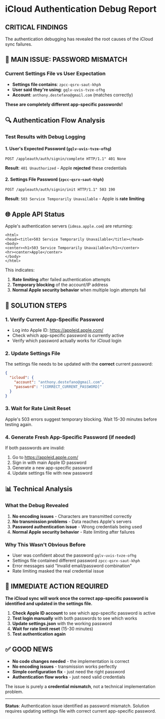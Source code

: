 # iCloud Authentication Debug Report

## CRITICAL FINDINGS

The authentication debugging has revealed the root causes of the iCloud sync failures.

## 🚨 MAIN ISSUE: PASSWORD MISMATCH

### Current Settings File vs User Expectation
- **Settings file contains**: `zpcc-qsrx-saut-khph`
- **User said they're using**: `gqlv-uvis-tvze-ofhg`
- **Account**: `anthony.destefano@gmail.com` (matches correctly)

**These are completely different app-specific passwords!**

## 🔍 Authentication Flow Analysis

### Test Results with Debug Logging

#### 1. User's Expected Password (`gqlv-uvis-tvze-ofhg`)
```
POST /appleauth/auth/signin/complete HTTP/1.1" 401 None
```
**Result**: `401 Unauthorized` - Apple **rejected** these credentials

#### 2. Settings File Password (`zpcc-qsrx-saut-khph`)
```
POST /appleauth/auth/signin/init HTTP/1.1" 503 190
```
**Result**: `503 Service Temporarily Unavailable` - Apple is **rate limiting**

## 🌐 Apple API Status

Apple's authentication servers (`idmsa.apple.com`) are returning:
```
<html>
<head><title>503 Service Temporarily Unavailable</title></head>
<body>
<center><h1>503 Service Temporarily Unavailable</h1></center>
<hr><center>Apple</center>
</body>
</html>
```

This indicates:
1. **Rate limiting** after failed authentication attempts
2. **Temporary blocking** of the account/IP address
3. **Normal Apple security behavior** when multiple login attempts fail

## 🔧 SOLUTION STEPS

### 1. Verify Current App-Specific Password
- Log into Apple ID: https://appleid.apple.com/
- Check which app-specific password is currently active
- Verify which password actually works for iCloud login

### 2. Update Settings File
The settings file needs to be updated with the **correct** current password:
```json
{
  "icloud": {
    "account": "anthony.destefano@gmail.com",
    "password": "[CORRECT_CURRENT_PASSWORD]"
  }
}
```

### 3. Wait for Rate Limit Reset
Apple's 503 errors suggest temporary blocking. Wait 15-30 minutes before testing again.

### 4. Generate Fresh App-Specific Password (if needed)
If both passwords are invalid:
1. Go to https://appleid.apple.com/
2. Sign in with main Apple ID password
3. Generate a new app-specific password
4. Update settings file with new password

## 📊 Technical Analysis

### What the Debug Revealed
1. **No encoding issues** - Characters are transmitted correctly
2. **No transmission problems** - Data reaches Apple's servers
3. **Password authentication issue** - Wrong credentials being used
4. **Normal Apple security behavior** - Rate limiting after failures

### Why This Wasn't Obvious Before
- User was confident about the password `gqlv-uvis-tvze-ofhg`
- Settings file contained different password `zpcc-qsrx-saut-khph`
- Error messages said "Invalid email/password combination"
- Rate limiting masked the real credential issue

## 🎯 IMMEDIATE ACTION REQUIRED

**The iCloud sync will work once the correct app-specific password is identified and updated in the settings file.**

1. **Check Apple ID account** to see which app-specific password is active
2. **Test login manually** with both passwords to see which works
3. **Update settings.json** with the working password
4. **Wait for rate limit reset** (15-30 minutes)
5. **Test authentication again**

## ✅ GOOD NEWS

- **No code changes needed** - the implementation is correct
- **No encoding issues** - transmission works perfectly
- **Simple configuration fix** - just need the right password
- **Authentication flow works** - just need valid credentials

The issue is purely a **credential mismatch**, not a technical implementation problem.

---

**Status**: Authentication issue identified as password mismatch. Solution requires updating settings file with correct current app-specific password.